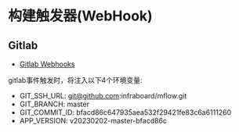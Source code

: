 # 构建触发器(WebHook)


## Gitlab

+ [Gitlab Webhooks](https://docs.gitlab.com/ee/user/project/integrations/webhooks.html)

gitlab事件触发时，将注入以下4个环境变量:
+ GIT_SSH_URL: git@github.com:infraboard/mflow.git
+ GIT_BRANCH: master 
+ GIT_COMMIT_ID: bfacd86c647935aea532f29421fe83c6a6111260
+ APP_VERSION: v20230202-master-bfacd86c




